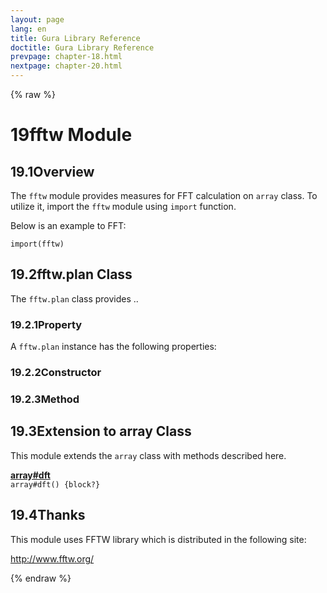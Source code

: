```yaml
---
layout: page
lang: en
title: Gura Library Reference
doctitle: Gura Library Reference
prevpage: chapter-18.html
nextpage: chapter-20.html
---
```

{% raw %}
<h1><span class="caption-index-1">19</span><a name="anchor-19"></a>fftw Module</h1>
<h2><span class="caption-index-2">19.1</span><a name="anchor-19-1"></a>Overview</h2>
<p>
The <code class="highlighter-rouge">fftw</code> module provides measures for FFT calculation on <code class="highlighter-rouge">array</code> class. To utilize it, import the <code class="highlighter-rouge">fftw</code> module using <code class="highlighter-rouge">import</code> function.
</p>
<p>
Below is an example to FFT:
</p>
<pre class="highlight"><code>import(fftw)
</code></pre>
<h2><span class="caption-index-2">19.2</span><a name="anchor-19-2"></a>fftw.plan Class</h2>
<p>
The <code class="highlighter-rouge">fftw.plan</code> class provides ..
</p>
<h3><span class="caption-index-3">19.2.1</span><a name="anchor-19-2-1"></a>Property</h3>
<p>
A <code class="highlighter-rouge">fftw.plan</code> instance has the following properties:
</p>
<h3><span class="caption-index-3">19.2.2</span><a name="anchor-19-2-2"></a>Constructor</h3>
<h3><span class="caption-index-3">19.2.3</span><a name="anchor-19-2-3"></a>Method</h3>
<h2><span class="caption-index-2">19.3</span><a name="anchor-19-3"></a>Extension to array Class</h2>
<p>
This module extends the <code class="highlighter-rouge">array</code> class with methods described here.
</p>
<p>
<div><strong style="text-decoration:underline">array#dft</strong></div>
<div style="margin-bottom:1em"><code>array#dft() {block?}</code></div>

</p>
<h2><span class="caption-index-2">19.4</span><a name="anchor-19-4"></a>Thanks</h2>
<p>
This module uses FFTW library which is distributed in the following site:
</p>
<p>
<a href="http://www.fftw.org/">http://www.fftw.org/</a>
</p>
<p />

{% endraw %}

